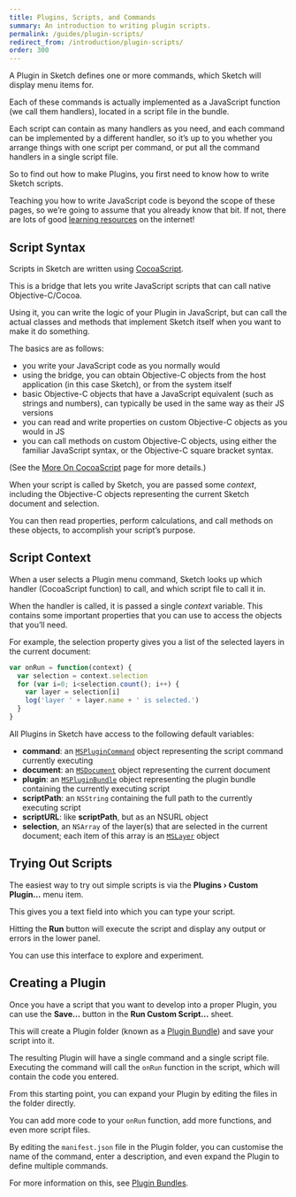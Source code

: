 ```yaml
---
title: Plugins, Scripts, and Commands
summary: An introduction to writing plugin scripts.
permalink: /guides/plugin-scripts/
redirect_from: /introduction/plugin-scripts/
order: 300
---
```


A Plugin in Sketch defines one or more commands, which Sketch will display menu items for.

Each of these commands is actually implemented as a JavaScript function (we call them handlers), located in a script file in the bundle.

Each script can contain as many handlers as you need, and each command can be implemented by a different handler, so it’s up to you whether you arrange things with one script per command, or put all the command handlers in a single script file.

So to find out how to make Plugins, you first need to know how to write Sketch scripts.

Teaching you how to write JavaScript code is beyond the scope of these pages, so we’re going to assume that you already know that bit. If not, there are lots of good [learning resources](/resources/) on the internet!

## Script Syntax

Scripts in Sketch are written using [CocoaScript](https://github.com/ccgus/CocoaScript).

This is a bridge that lets you write JavaScript scripts that can call native Objective-C/Cocoa.

Using it, you can write the logic of your Plugin in JavaScript, but can call the actual classes and methods that implement Sketch itself when you want to make it do something.

The basics are as follows:

- you write your JavaScript code as you normally would
- using the bridge, you can obtain Objective-C objects from the host application (in this case Sketch), or from the system itself
- basic Objective-C objects that have a JavaScript equivalent (such as strings and numbers), can typically be used in the same way as their JS versions
- you can read and write properties on custom Objective-C objects as you would in JS
- you can call methods on custom Objective-C objects, using either the familiar JavaScript syntax, or the Objective-C square bracket syntax.

(See the [More On CocoaScript](/guides/cocoascript/) page for more details.)

When your script is called by Sketch, you are passed some *context*, including the Objective-C objects representing the current Sketch document and selection.

You can then read properties, perform calculations, and call methods on these objects, to accomplish your script’s purpose.

## Script Context

When a user selects a Plugin menu command, Sketch looks up which handler (CocoaScript function) to call, and which script file to call it in.

When the handler is called, it is passed a single *context* variable. This contains some important properties that you can use to access the objects that you’ll need.

For example, the selection property gives you a list of the selected layers in the current document:

```js
var onRun = function(context) {
  var selection = context.selection
  for (var i=0; i<selection.count(); i++) {
    var layer = selection[i]
    log('layer ' + layer.name + ' is selected.')
  }
}
```

All Plugins in Sketch have access to the following default variables:

- **command**: an [`MSPluginCommand`](/reference/class/MSPluginCommand/) object representing the script command currently executing
- **document**: an [`MSDocument`](/reference/class/MSDocument/) object representing the current document
- **plugin**: an [`MSPluginBundle`](/reference/class/MSPluginBundle/) object representing the plugin bundle containing the currently executing script
- **scriptPath**: an `NSString` containing the full path to the currently executing script
- **scriptURL**: like **scriptPath**, but as an NSURL object
- **selection**, an `NSArray` of the layer(s) that are selected in the current document; each item of this array is an [`MSLayer`](/reference/class/MSLayer/) object


## Trying Out Scripts

The easiest way to try out simple scripts is via the **Plugins › Custom Plugin…** menu item.

This gives you a text field into which you can type your script.

Hitting the **Run** button will execute the script and display any output or errors in the lower panel.

You can use this interface to explore and experiment.

## Creating a Plugin

Once you have a script that you want to develop into a proper Plugin, you can use the **Save…** button in the **Run Custom Script…** sheet.

This will create a Plugin folder (known as a [Plugin Bundle](/guides/plugin-bundles/)) and save your script into it.

The resulting Plugin will have a single command and a single script file. Executing the command will call the `onRun` function in the script, which will contain the code you entered.

From this starting point, you can expand your Plugin by editing the files in the folder directly.

You can add more code to your `onRun` function, add more functions, and even more script files.

By editing the `manifest.json` file in the Plugin folder, you can customise the name of the command, enter a description, and even expand the Plugin to define multiple commands.

For more information on this, see [Plugin Bundles](/guides/plugin-bundles/).
